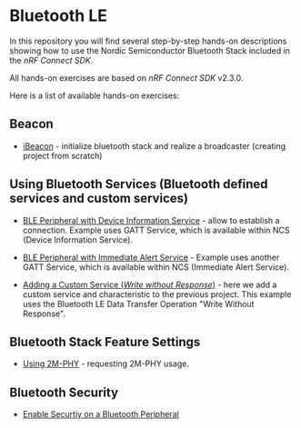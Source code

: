 # Bluetooth LE

In this repository you will find several step-by-step hands-on descriptions showing how to use the Nordic Semiconductor Bluetooth Stack included in the _nRF Connect SDK_. 

All hands-on exercises are based on _nRF Connect SDK_ v2.3.0. 

Here is a list of available hands-on exercises:

## Beacon

- [iBeacon](doc/NCSv2.3.0_01_Beacon.md) - initialize bluetooth stack and realize a broadcaster (creating project from scratch)

## Using Bluetooth Services (Bluetooth defined services and custom services)

- [BLE Peripheral with Device Information Service](doc/NCSv2.3.0_02_peripheral_Service_DeviceInformation.md) - allow to establish a connection. Example uses GATT Service, which is available within NCS (Device Information Service).

- [BLE Peripheral with Immediate Alert Service](doc/NCSv2.3.0_02a_peripheral_Service_ImmediateAlert.md) - Example uses another GATT Service, which is available within NCS (Immediate Alert Service).

- [Adding a Custom Service (_Write without Response_)](doc/NCSv2.3.0_03_peripheral_CustomService.md) - here we add a custom service and characteristic to the previous project. This example uses the Bluetooth LE Data Transfer Operation "Write Without Response".

## Bluetooth Stack Feature Settings

- [Using 2M-PHY](doc/NCSv2.3.0_06_peripheral_2MPHY.md) - requesting 2M-PHY usage. 

## Bluetooth Security

- [Enable Securtiy on a Bluetooth Peripheral](doc/NCSv2.3.0_10_peripheral_EnableSecurity.md)
